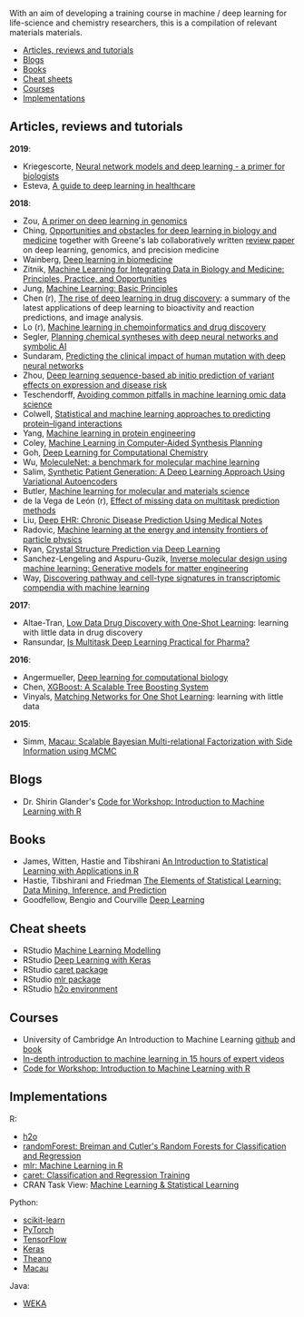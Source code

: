 With an aim of developing a training course in machine / deep learning for life-science and chemistry researchers, this is a compilation of relevant materials materials.

- [Articles, reviews and tutorials](#articles-reviews-and-tutorials)
- [Blogs](#blogs)
- [Books](#books)
- [Cheat sheets](#cheat-sheets)
- [Courses](#courses)
- [Implementations](#implementations)


## Articles, reviews and tutorials

**2019**:
- Kriegescorte, [Neural network models and deep learning - a primer for biologists](https://arxiv.org/abs/1902.04704)
- Esteva, [A guide to deep learning in healthcare](https://www.nature.com/articles/s41591-018-0316-z)

**2018**:
- Zou, [A primer on deep learning in genomics](https://www.nature.com/articles/s41588-018-0295-5)
- Ching, [Opportunities and obstacles for deep learning in biology and medicine](https://royalsocietypublishing.org/doi/full/10.1098/rsif.2017.0387) together with Greene's lab collaboratively written [review paper](https://github.com/greenelab/deep-review) on deep learning, genomics, and precision medicine
- Wainberg, [Deep learning in biomedicine](https://www.nature.com/articles/nbt.4233)
- Zitnik, [Machine Learning for Integrating Data in Biology and Medicine: Principles, Practice, and Opportunities](https://arxiv.org/abs/1807.00123)
- Jung, [Machine Learning: Basic Principles](https://arxiv.org/abs/1805.05052)
- Chen (r), [The rise of deep learning in drug discovery](https://www.sciencedirect.com/science/article/pii/S1359644617303598): a summary of the latest applications of deep learning to bioactivity and reaction predictions, and image analysis.
- Lo (r), [Machine learning in chemoinformatics and drug discovery](https://www.sciencedirect.com/science/article/pii/S1359644617304695)
- Segler, [Planning chemical syntheses with deep neural networks and symbolic AI](https://www.nature.com/articles/nature25978)
- Sundaram, [Predicting the clinical impact of human mutation with deep neural networks](https://www.nature.com/articles/s41588-018-0167-z)
- Zhou, [Deep learning sequence-based ab initio prediction of variant effects on expression and disease risk](https://www.nature.com/articles/s41588-018-0160-6)
- Teschendorff, [Avoiding common pitfalls in machine learning omic data science](https://www.nature.com/articles/s41563-018-0241-z)
- Colwell, [Statistical and machine learning approaches to predicting protein–ligand interactions](https://www.sciencedirect.com/science/article/pii/S0959440X17301525?via%3Dihub)
- Yang, [Machine learning in protein engineering](https://arxiv.org/abs/1811.10775)
- Coley, [Machine Learning in Computer-Aided Synthesis Planning](https://pubs.acs.org/doi/10.1021/acs.accounts.8b00087)
- Goh, [Deep Learning for Computational Chemistry](https://arxiv.org/abs/1701.04503)
- Wu, [MoleculeNet: a benchmark for molecular machine learning](http://pubs.rsc.org/en/content/articlehtml/2017/sc/c7sc02664a)
- Salim, [Synthetic Patient Generation: A Deep Learning Approach Using Variational Autoencoders](https://arxiv.org/abs/1808.06444)
- Butler, [Machine learning for molecular and materials science](https://www.nature.com/articles/s41586-018-0337-2)
- de la Vega de León (r), [Effect of missing data on multitask prediction methods](https://jcheminf.biomedcentral.com/articles/10.1186/s13321-018-0281-z)
- Liu, [Deep EHR: Chronic Disease Prediction Using Medical Notes](https://arxiv.org/abs/1808.04928)
- Radovic, [Machine learning at the energy and intensity frontiers of particle physics](https://www.nature.com/articles/s41586-018-0361-2)
- Ryan, [Crystal Structure Prediction via Deep Learning](https://pubs.acs.org/doi/10.1021/jacs.8b03913)
- Sanchez-Lengeling and Aspuru-Guzik, [Inverse molecular design using machine learning: Generative models for matter engineering](http://science.sciencemag.org/content/361/6400/360)
- Way, [Discovering pathway and cell-type signatures in transcriptomic compendia with machine learning](https://peerj.com/preprints/27229/)

**2017**:

- Altae-Tran, [Low Data Drug Discovery with One-Shot Learning](https://pubs.acs.org/doi/10.1021/acscentsci.6b00367): learning with little data in drug discovery
- Ransundar, [Is Multitask Deep Learning Practical for Pharma?](https://pubs.acs.org/doi/abs/10.1021/acs.jcim.7b00146)

**2016**:

- Angermueller, [Deep learning for computational biology](https://onlinelibrary.wiley.com/doi/abs/10.15252/msb.20156651)
- Chen, [XGBoost: A Scalable Tree Boosting System](https://dl.acm.org/citation.cfm?id=2939785)
- Vinyals, [Matching Networks for One Shot Learning](http://papers.nips.cc/paper/6385-matching-networks-for-one-shot-learning): learning with little data

**2015**:

- Simm, [Macau: Scalable Bayesian Multi-relational Factorization with Side Information using MCMC](https://arxiv.org/abs/1509.04610)





## Blogs

- Dr. Shirin Glander's [Code for Workshop: Introduction to Machine Learning with R](https://www.r-bloggers.com/code-for-workshop-introduction-to-machine-learning-with-r/)


## Books

- James, Witten, Hastie and Tibshirani [An Introduction to Statistical Learning with Applications in R](http://www-bcf.usc.edu/~gareth/ISL/)
- Hastie, Tibshirani and Friedman [The Elements of Statistical Learning: Data Mining, Inference, and Prediction](https://web.stanford.edu/~hastie/ElemStatLearn/)
- Goodfellow, Bengio and Courville [Deep Learning](http://www.deeplearningbook.org/)


## Cheat sheets

- RStudio [Machine Learning Modelling](https://github.com/rstudio/cheatsheets/raw/master/Machine%20Learning%20Modelling%20in%20R.pdf)
- RStudio [Deep Learning with Keras](https://github.com/rstudio/cheatsheets/raw/master/keras.pdf)
- RStudio [caret package](https://github.com/rstudio/cheatsheets/raw/master/caret.pdf)
- RStudio [mlr package](https://github.com/rstudio/cheatsheets/raw/master/mlr.pdf)
- RStudio [h2o environment](https://github.com/rstudio/cheatsheets/raw/master/h2o.pdf)


## Courses
- University of Cambridge An Introduction to Machine Learning [github](https://github.com/bioinformatics-training/intro-machine-learning-2018) and [book](https://bioinformatics-training.github.io/intro-machine-learning-2017/)
- [In-depth introduction to machine learning in 15 hours of expert videos](https://www.dataschool.io/15-hours-of-expert-machine-learning-videos/)
- [Code for Workshop: Introduction to Machine Learning with R](https://shirinsplayground.netlify.com/2018/06/intro_to_ml_workshop_heidelberg/)


## Implementations

R:

- [h2o](https://cran.r-project.org/web/packages/h2o/index.html)
- [randomForest: Breiman and Cutler's Random Forests for Classification and Regression](https://cran.r-project.org/web/packages/randomForest/index.html)
- [mlr: Machine Learning in R](https://cran.r-project.org/web/packages/mlr/index.html)
- [caret: Classification and Regression Training](https://cran.r-project.org/web/packages/caret/index.html)
- CRAN Task View: [Machine Learning & Statistical Learning](https://cran.r-project.org/web/views/MachineLearning.html)

Python:

- [scikit-learn](http://scikit-learn.org)
- [PyTorch](https://pytorch.org/)
- [TensorFlow](https://www.tensorflow.org/)
- [Keras](https://keras.io/)
- [Theano](http://deeplearning.net/software/theano/)
- [Macau](https://github.com/jaak-s/macau)

Java:

- [WEKA](https://www.cs.waikato.ac.nz/~ml/weka/)
